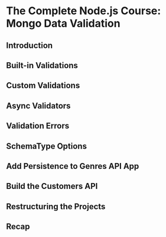 # The Complete Node.js Course: Mongo Data Validation

## Introduction

## Built-in Validations

## Custom Validations

## Async Validators

## Validation Errors

## SchemaType Options

## Add Persistence to Genres API App

## Build the Customers API

## Restructuring the Projects

## Recap
